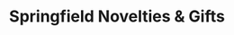 ---
title: "Springfield Novelties & Gifts"
url: /springfield/springfield-novelties-and-gifts/
shop: gift
---